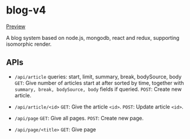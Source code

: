 # blog-v4

[Preview](http://hcyue.me)

A blog system based on node.js, mongodb, react and redux, supporting isomorphic render.

## APIs

- `/api/article`
    queries: start, limit, summary, break, bodySource, body
    `GET`: Give <limit> number of articles start at <start> after sorted by time, together with `summary, break, bodySource, body` fields if queried.
    `POST`: Create new article.

- `/api/article/<id>`
    `GET`: Give the article `<id>`.
    `POST`: Update article `<id>`.

- `/api/page`
    `GET`: Give all pages.
    `POST`: Create new page.

- `/api/page/<title>`
    `GET`: Give page <title>
    `POST`: Update page <title>

- `/time`
    `GET`: Give all years since the first article published.

- `/archive/<year>`
    `GET`: Give all articles published in <year>

- `/tags`
    `GET`: Give all tags

- `/tags/<tag>`
    `GET`: Give all articles in tag <tag>
